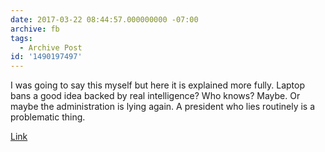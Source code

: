 ```yaml
---
date: 2017-03-22 08:44:57.000000000 -07:00
archive: fb
tags: 
  - Archive Post
id: '1490197497'
---
```


I was going to say this myself but here it is explained more fully. Laptop bans a good idea backed by real intelligence? Who knows? Maybe. Or maybe the administration is lying again. A president who lies routinely is a problematic thing. 

[Link](https://www.theatlantic.com/politics/archive/2017/03/trumps-credibility-crisis-arrives/520347/)
